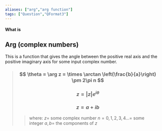 ```yaml
---
aliases: ["arg","arg function"]
tags: ["Question","QFormat3"]
---
```


#### What is
## Arg (complex numbers)

This is a function that gives the angle between the positive real axis and the positive imaginary axis for some input complex number.

> ### $$ \theta = \arg z =  \times \arctan \left(\frac{b}{a}\right) \pm 2\pi n $$ 
> ### $$ z = |z|e^{i\theta} $$
> ### $$ z = a + ib $$
>> where:
>> $z=$ some complex number 
>> $n=0,1,2,3,4 ...=$ some integer
>> $a,b=$ the components of $z$

